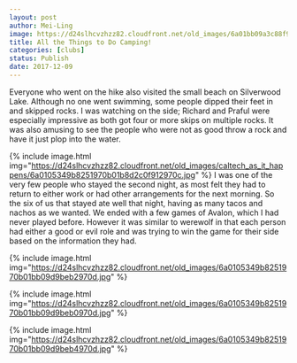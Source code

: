 ```yaml
---
layout: post
author: Mei-Ling
image: https://d24slhcvzhzz82.cloudfront.net/old_images/6a01bb09a3c88f970d01b8d2c0f90c970c-pi.jpg
title: All the Things to Do Camping!
categories: [clubs]
status: Publish
date: 2017-12-09
---
```



Everyone who went on the hike also visited the small beach on Silverwood Lake. Although no one went swimming, some people dipped their feet in and skipped rocks. I was watching on the side; Richard and Praful were especially impressive as both got four or more skips on multiple rocks. It was also amusing to see the people who were not as good throw a rock and have it just plop into the water.


{% include image.html img="https://d24slhcvzhzz82.cloudfront.net/old_images/caltech_as_it_happens/6a0105349b8251970b01b8d2c0f912970c.jpg" %}
I was one of the very few people who stayed the second night, as most felt they had to return to either work or had other arrangements for the next morning. So the six of us that stayed ate well that night, having as many tacos and nachos as we wanted. We ended with a few games of Avalon, which I had never played before. However it was similar to werewolf in that each person had either a good or evil role and was trying to win the game for their side based on the information they had.


{% include image.html img="https://d24slhcvzhzz82.cloudfront.net/old_images/6a0105349b8251970b01bb09d9beb2970d.jpg" %}

{% include image.html img="https://d24slhcvzhzz82.cloudfront.net/old_images/6a0105349b8251970b01bb09d9beb0970d.jpg" %}

{% include image.html img="https://d24slhcvzhzz82.cloudfront.net/old_images/6a0105349b8251970b01bb09d9beb4970d.jpg" %}
